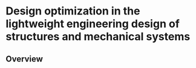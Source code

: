 # Design optimization in the lightweight engineering design of structures and mechanical systems


## Overview
